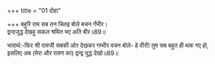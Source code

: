 +++
title = "01 दोहा"

+++
बहुरि राम सब तन चितइ बोले बचन गँभीर।  
द्वन्दजुद्ध देखहु सकल श्रमित भए अति बीर॥89॥  

भावार्थ:-फिर श्री रामजी सबकी ओर देखकर गम्भीर वचन बोले- हे वीरों! तुम सब बहुत ही थक गए हो, इसलिए अब (मेरा और रावण का) द्वन्द्व युद्ध देखो॥89॥  



<div class="audioEmbed"  caption="AIR-वाचनम्" src="https://archive
.org/download/rAmcharitmAnas-AIR/EPI-338.mp3"></div>
